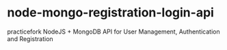 # node-mongo-registration-login-api
practicefork
NodeJS + MongoDB API for User Management, Authentication and Registration
